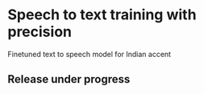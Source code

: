 # Speech to text training with precision
Finetuned text to speech model for Indian accent 

## Release under progress
